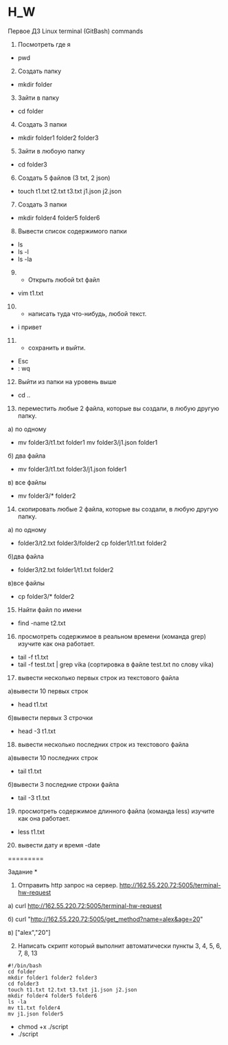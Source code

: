 # H_W
Первое ДЗ 
Linux terminal (GitBash) commands

1) Посмотреть где я
 + pwd
 
2) Создать папку 
+ mkdir folder

3) Зайти в папку
+ cd folder

4) Создать 3 папки 
+ mkdir folder1 folder2 folder3

5) Зайти в любоую папку
+ cd folder3

6) Создать 5 файлов (3 txt, 2 json)  
+ touch t1.txt t2.txt t3.txt j1.json j2.json

7) Создать 3 папки 
+ mkdir folder4 folder5 folder6

8. Вывести список содержимого папки 
+ ls
+ ls -l
+ ls -la

9) + Открыть любой txt файл 
+ vim t1.txt

10) + написать туда что-нибудь, любой текст. 
+ i привет

11) + сохранить и выйти.  
+ Esc 
+ : wq 

12) Выйти из папки на уровень выше 
+ cd ..

13) переместить любые 2 файла, которые вы создали, в любую другую папку.

а) по одному

+ mv folder3/t1.txt folder1
mv folder3/j1.json folder1

б) два файла

+ mv folder3/t1.txt folder3/j1.json folder1

в) все файлы

+ mv folder3/* folder2

14) скопировать любые 2 файла, которые вы создали, в любую другую папку. 

а) по одному

+  folder3/t2.txt folder3/folder2
cp folder1/t1.txt folder2

б)два файла

+  folder3/t2.txt folder1/t1.txt folder2

в)все файлы

+ cp folder3/* folder2

15) Найти файл по имени
+ find -name t2.txt

16) просмотреть содержимое в реальном времени (команда grep) изучите как она работает.
+ tail -f t1.txt
+ tail -f test.txt | grep vika  (сортировка в файле test.txt по слову vika)

17) вывести несколько первых строк из текстового файла

а)вывести 10 первых строк

+ head t1.txt

б)вывести первых 3 строчки

+ head -3 t1.txt

18) вывести несколько последних строк из текстового файла

а)вывести 10 последних строк

+ tail t1.txt

б)вывести 3 последние строки файла

+ tail -3 t1.txt

19) просмотреть содержимое длинного файла (команда less) изучите как она работает.
+ less t1.txt

20) вывести дату и время -date

=========

Задание *

1) Отправить http запрос на сервер. http://162.55.220.72:5005/terminal-hw-request

а) curl http://162.55.220.72:5005/terminal-hw-request

б) curl "http://162.55.220.72:5005/get_method?name=alex&age=20"

в) ["alex","20"]

2) Написать скрипт который выполнит автоматически пункты 3, 4, 5, 6, 7, 8, 13
```
#!/bin/bash
cd folder
mkdir folder1 folder2 folder3
cd folder3
touch t1.txt t2.txt t3.txt j1.json j2.json
mkdir folder4 folder5 folder6
ls -la
mv t1.txt folder4
mv j1.json folder5
```

+ chmod +x ./script
+ ./script
